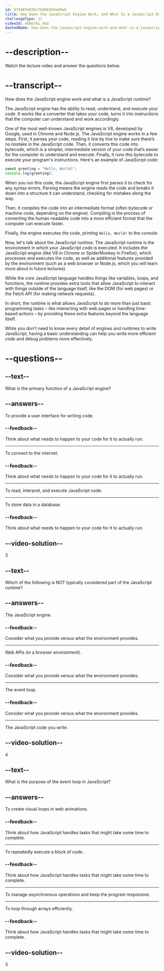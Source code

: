 ```yaml
---
id: 673407e02bcf0d682b9a49a9
title: How Does the JavaScript Engine Work, and What Is a JavaScript Runtime?
challengeType: 11
videoId: ekNo7Ai_4Uo
dashedName: how-does-the-javascript-engine-work-and-what-is-a-javascript-runtime
---
```


# --description--

Watch the lecture video and answer the questions below.

# --transcript--

How does the JavaScript engine work and what is a JavaScript runtime?

The JavaScript engine has the ability to read, understand, and execute your code. It works like a converter that takes your code, turns it into instructions that the computer can understand and work accordingly. 

One of the most well-known JavaScript engines is V8, developed by Google, used in Chrome and Node.js. The JavaScript engine works in a few steps. First, it parses your code, reading it line by line to make sure there’s no mistake in the JavaScript code. Then, it converts this code into bytecode, which is a simpler, intermediate version of your code that’s easier for the computer to understand and execute. Finally, it runs this bytecode to execute your program's instructions. Here's an example of JavaScript code:

```js
const greeting = "Hello, World!";
console.log(greeting);
```

When you run this code, the JavaScript engine first parses it to check for any syntax errors. Parsing means the engine reads the code and breaks it down into a structure it can understand, checking for mistakes along the way. 

Then, it compiles the code into an intermediate format (often bytecode or machine code, depending on the engine). Compiling is the process of converting the human-readable code into a more efficient format that the computer can execute faster. 

Finally, the engine executes the code, printing `Hello, World!` to the console.

Now, let's talk about the JavaScript runtime. The JavaScript runtime is the environment in which your JavaScript code is executed. It includes the JavaScript engine (like V8 in Chrome or SpiderMonkey in Firefox), which processes and executes the code, as well as additional features provided by the environment (such as a web browser or Node.js, which you will learn more about in future lectures).

While the core JavaScript language handles things like variables, loops, and functions, the runtime provides extra tools that allow JavaScript to interact with things outside of the language itself, like the DOM (for web pages) or the Fetch API (for making network requests).

In short, the runtime is what allows JavaScript to do more than just basic programming tasks – like interacting with web pages or handling time-based actions – by providing these extra features beyond the language itself.

While you don't need to know every detail of engines and runtimes to write JavaScript, having a basic understanding can help you write more efficient code and debug problems more effectively.

# --questions--

## --text--

What is the primary function of a JavaScript engine?

## --answers--

To provide a user interface for writing code.

### --feedback--

Think about what needs to happen to your code for it to actually run.

---

To connect to the internet.

### --feedback--

Think about what needs to happen to your code for it to actually run.

---

To read, interpret, and execute JavaScript code.

---

To store data in a database.

### --feedback--

Think about what needs to happen to your code for it to actually run.

## --video-solution--

3

## --text--

Which of the following is NOT typically considered part of the JavaScript runtime?

## --answers--

The JavaScript engine.

### --feedback--

Consider what you provide versus what the environment provides.

---

Web APIs (in a browser environment).

### --feedback--

Consider what you provide versus what the environment provides.

---

The event loop.

### --feedback--

Consider what you provide versus what the environment provides.

---

The JavaScript code you write.

## --video-solution--

4

## --text--

What is the purpose of the event loop in JavaScript?

## --answers--

To create visual loops in web animations.

### --feedback--

Think about how JavaScript handles tasks that might take some time to complete.

---

To repeatedly execute a block of code.

### --feedback--

Think about how JavaScript handles tasks that might take some time to complete.

---

To manage asynchronous operations and keep the program responsive.

---

To loop through arrays efficiently.

### --feedback--

Think about how JavaScript handles tasks that might take some time to complete.

## --video-solution--

3
